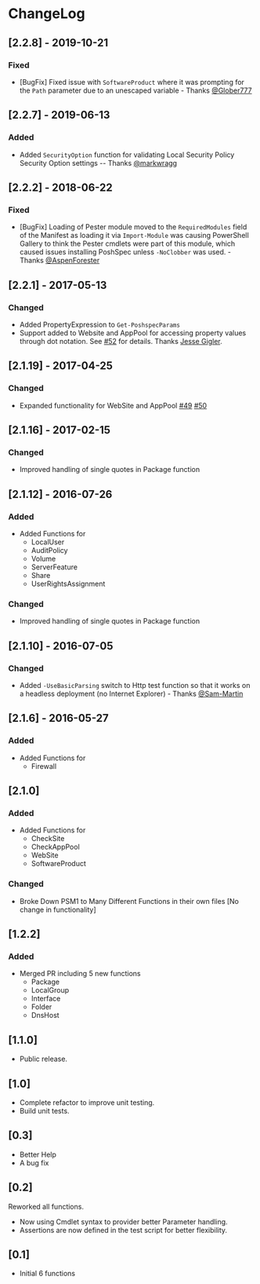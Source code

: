 # ChangeLog

## [2.2.8] - 2019-10-21

### Fixed

* [BugFix] Fixed issue with `SoftwareProduct` where it was prompting for the `Path` parameter due to an unescaped variable - Thanks [@Glober777](https://github.com/Glober777)

## [2.2.7] - 2019-06-13

### Added

* Added `SecurityOption` function for validating Local Security Policy Security Option settings -- Thanks [@markwragg](https://github.com/markwragg)

## [2.2.2] - 2018-06-22

### Fixed

* [BugFix] Loading of Pester module moved to the `RequiredModules` field of the Manifest as loading it via `Import-Module` was causing PowerShell Gallery to think the Pester cmdlets were part of this module, which caused issues installing PoshSpec unless `-NoClobber` was used. - Thanks [@AspenForester](https://github.com/AspenForester)

## [2.2.1] - 2017-05-13

### Changed

* Added PropertyExpression to `Get-PoshspecParams`
* Support added to Website and AppPool for accessing property values through dot notation.
See [#52](https://github.com/Ticketmaster/poshspec/pull/52) for details. Thanks [Jesse Gigler](https://github.com/jgigler).

## [2.1.19] - 2017-04-25

### Changed

* Expanded functionality for WebSite and AppPool [#49](https://github.com/Ticketmaster/poshspec/pull/49) [#50](https://github.com/Ticketmaster/poshspec/pull/50)

## [2.1.16] - 2017-02-15

### Changed

* Improved handling of single quotes in Package function

## [2.1.12] - 2016-07-26

### Added

* Added Functions for
  * LocalUser
  * AuditPolicy
  * Volume
  * ServerFeature
  * Share
  * UserRightsAssignment

### Changed

* Improved handling of single quotes  in Package function

## [2.1.10] - 2016-07-05

### Changed

* Added `-UseBasicParsing` switch to Http test function so that it works on a headless deployment (no Internet Explorer) - Thanks [@Sam-Martin](https://github.com/Sam-Martin)

## [2.1.6] - 2016-05-27

### Added

* Added Functions for
  * Firewall

## [2.1.0]

### Added

* Added Functions for
  * CheckSite
  * CheckAppPool
  * WebSite
  * SoftwareProduct

### Changed

* Broke Down PSM1 to Many Different Functions in their own files [No change in functionality]

## [1.2.2]

### Added

* Merged PR including 5 new functions
  * Package
  * LocalGroup
  * Interface
  * Folder
  * DnsHost

## [1.1.0]

* Public release.

## [1.0]

* Complete refactor to improve unit testing.
* Build unit tests.

## [0.3]

* Better Help
* A bug fix

## [0.2]

Reworked all functions.

* Now using Cmdlet syntax to provider better Parameter handling.
* Assertions are now defined in the test script for better flexibility.

## [0.1]

* Initial 6 functions
